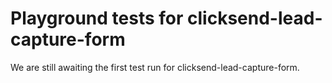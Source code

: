# Playground tests for clicksend-lead-capture-form
We are still awaiting the first test run for clicksend-lead-capture-form.
